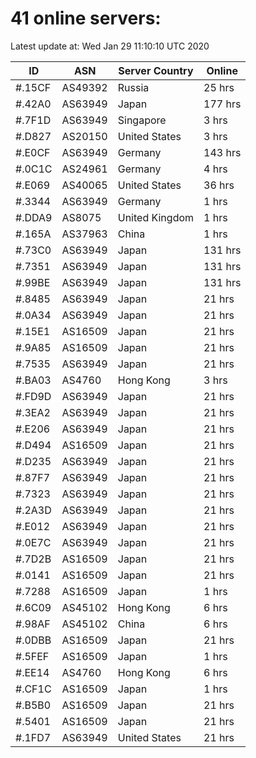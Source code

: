 # 41 online servers:

Latest update at: Wed Jan 29 11:10:10 UTC 2020

| ID | ASN | Server Country | Online |
| -- | --- | -------------- | ------ |
| #.15CF | AS49392 | Russia | 25 hrs |
| #.42A0 | AS63949 | Japan | 177 hrs |
| #.7F1D | AS63949 | Singapore | 3 hrs |
| #.D827 | AS20150 | United States | 3 hrs |
| #.E0CF | AS63949 | Germany | 143 hrs |
| #.0C1C | AS24961 | Germany | 4 hrs |
| #.E069 | AS40065 | United States | 36 hrs |
| #.3344 | AS63949 | Germany | 1 hrs |
| #.DDA9 | AS8075 | United Kingdom | 1 hrs |
| #.165A | AS37963 | China | 1 hrs |
| #.73C0 | AS63949 | Japan | 131 hrs |
| #.7351 | AS63949 | Japan | 131 hrs |
| #.99BE | AS63949 | Japan | 131 hrs |
| #.8485 | AS63949 | Japan | 21 hrs |
| #.0A34 | AS63949 | Japan | 21 hrs |
| #.15E1 | AS16509 | Japan | 21 hrs |
| #.9A85 | AS16509 | Japan | 21 hrs |
| #.7535 | AS63949 | Japan | 21 hrs |
| #.BA03 | AS4760 | Hong Kong | 3 hrs |
| #.FD9D | AS63949 | Japan | 21 hrs |
| #.3EA2 | AS63949 | Japan | 21 hrs |
| #.E206 | AS63949 | Japan | 21 hrs |
| #.D494 | AS16509 | Japan | 21 hrs |
| #.D235 | AS63949 | Japan | 21 hrs |
| #.87F7 | AS63949 | Japan | 21 hrs |
| #.7323 | AS63949 | Japan | 21 hrs |
| #.2A3D | AS63949 | Japan | 21 hrs |
| #.E012 | AS63949 | Japan | 21 hrs |
| #.0E7C | AS63949 | Japan | 21 hrs |
| #.7D2B | AS16509 | Japan | 21 hrs |
| #.0141 | AS16509 | Japan | 21 hrs |
| #.7288 | AS16509 | Japan | 1 hrs |
| #.6C09 | AS45102 | Hong Kong | 6 hrs |
| #.98AF | AS45102 | China | 6 hrs |
| #.0DBB | AS16509 | Japan | 21 hrs |
| #.5FEF | AS16509 | Japan | 1 hrs |
| #.EE14 | AS4760 | Hong Kong | 6 hrs |
| #.CF1C | AS16509 | Japan | 1 hrs |
| #.B5B0 | AS16509 | Japan | 21 hrs |
| #.5401 | AS16509 | Japan | 21 hrs |
| #.1FD7 | AS63949 | United States | 21 hrs |

